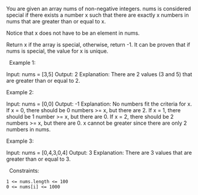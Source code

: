 You are given an array nums of non-negative integers. nums is considered special if there exists a number x such that there are exactly x numbers in nums that are greater than or equal to x.

Notice that x does not have to be an element in nums.

Return x if the array is special, otherwise, return -1. It can be proven that if nums is special, the value for x is unique.

 
Example 1:

Input: nums = [3,5]
Output: 2
Explanation: There are 2 values (3 and 5) that are greater than or equal to 2.


Example 2:

Input: nums = [0,0]
Output: -1
Explanation: No numbers fit the criteria for x.
If x = 0, there should be 0 numbers >= x, but there are 2.
If x = 1, there should be 1 number >= x, but there are 0.
If x = 2, there should be 2 numbers >= x, but there are 0.
x cannot be greater since there are only 2 numbers in nums.


Example 3:

Input: nums = [0,4,3,0,4]
Output: 3
Explanation: There are 3 values that are greater than or equal to 3.


 
Constraints:


	1 <= nums.length <= 100
	0 <= nums[i] <= 1000

